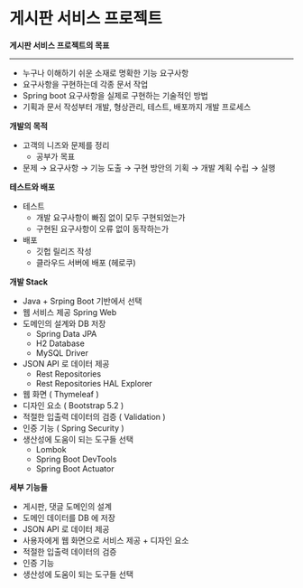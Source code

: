 # 게시판 서비스 프로젝트


**게시판 서비스 프로젝트의 목표**

   ****

- 누구나 이해하기 쉬운 소재로 명확한 기능 요구사항
- 요구사항을 구현하는데 각종 문서 작업
- Spring boot 요구사항을 실제로 구현하는 기술적인 방법
- 기획과 문서 작성부터 개발, 형상관리, 테스트, 배포까지 개발 프로세스

**개발의 목적**

- 고객의 니즈와 문제를 정리
    - 공부가 목표
- 문제 → 요구사항 → 기능 도출 → 구현 방안의 기획 → 개발 계획 수립 → 실행

**테스트와 배포**

- 테스트
    - 개발 요구사항이 빠짐 없이 모두 구현되었는가
    - 구현된 요구사항이 오류 없이 동작하는가
- 배포
    - 깃헙 릴리즈 작성
    - 클라우드 서버에 배포 (헤로쿠)

**개발 Stack**

- Java + Srping Boot 기반에서 선택
- 웹 서비스 제공 Spring Web
- 도메인의 설계와 DB 저장
    - Spring Data JPA
    - H2 Database
    - MySQL Driver
- JSON API 로 데이터 제공
    - Rest Repositories
    - Rest Repositories HAL Explorer
- 웹 화면 ( Thymeleaf )
- 디자인 요소 ( Bootstrap 5.2 )
- 적절한 입출력 데이터의 검증 ( Validation )
- 인증 기능 ( Spring Security )
- 생산성에 도움이 되는 도구들 선택
    - Lombok
    - Spring Boot DevTools
    - Spring Boot Actuator

**세부 기능들**

- 게시판, 댓글 도메인의 설계
- 도메인 데이터를 DB 에 저장
- JSON API 로 데이터 제공
- 사용자에게 웹 화면으로 서비스 제공 + 디자인 요소
- 적절한 입출력 데이터의 검증
- 인증 기능
- 생산성에 도움이 되는 도구들 선택
